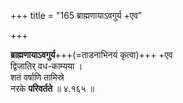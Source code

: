 +++
title = "165 ब्राह्मणायाऽवगुर्य +एव"

+++

**ब्राह्मणायाऽवगुर्य**+++(=ताडनाभिनयं कृत्वा)+++ +एव  
द्विजातिर् वध-काम्यया ।  
शतं वर्षाणि तामिस्रे  
नरके **परिवर्तते**  ॥ ४.१६५ ॥  